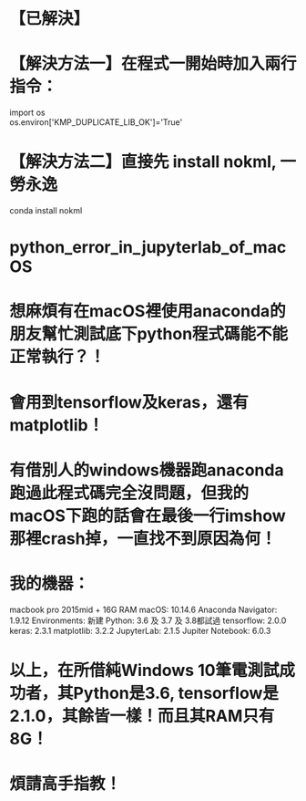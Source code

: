 # 【已解決】
# 【解決方法一】在程式一開始時加入兩行指令：
import os <br>
os.environ['KMP_DUPLICATE_LIB_OK']='True'
# 【解決方法二】直接先 install nokml, 一勞永逸
conda install nokml
# python_error_in_jupyterlab_of_macOS
# 想麻煩有在macOS裡使用anaconda的朋友幫忙測試底下python程式碼能不能正常執行？！
# 會用到tensorflow及keras，還有matplotlib！
# 有借別人的windows機器跑anaconda跑過此程式碼完全沒問題，但我的macOS下跑的話會在最後一行imshow那裡crash掉，一直找不到原因為何！
# 我的機器：
macbook pro 2015mid + 16G RAM
macOS: 10.14.6
Anaconda Navigator: 1.9.12
Environments: 新建
Python: 3.6 及 3.7 及 3.8都試過
tensorflow: 2.0.0
keras: 2.3.1
matplotlib: 3.2.2 
JupyterLab: 2.1.5
Jupiter Notebook: 6.0.3
# 以上，在所借純Windows 10筆電測試成功者，其Python是3.6, tensorflow是2.1.0，其餘皆一樣！而且其RAM只有8G！
# 煩請高手指教！

